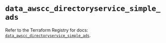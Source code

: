 # `data_awscc_directoryservice_simple_ads`

Refer to the Terraform Registry for docs: [`data_awscc_directoryservice_simple_ads`](https://registry.terraform.io/providers/hashicorp/awscc/0.70.0/docs/data-sources/directoryservice_simple_ads).
